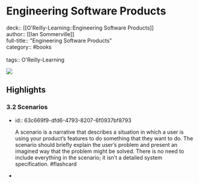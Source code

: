 # Engineering Software Products

deck:: [[O'Reilly-Learning::Engineering Software Products]]\
author:: [[Ian Sommerville]]\
full-title:: "Engineering Software Products"\
category:: #books\
\
tags:: O'Reilly-Learning  

![](https://learning.oreilly.com/covers/9780137586721/)
## Highlights
### 3.2 Scenarios
- id:: 63c669f9-dfd6-4793-8207-6f0937bf8793
  
  A scenario is a narrative that describes a situation in which a user is using your product’s features to do something that they want to do. The scenario should briefly explain the user’s problem and present an imagined way that the problem might be solved. There is no need to include everything in the scenario; it isn’t a detailed system specification. #flashcard
-